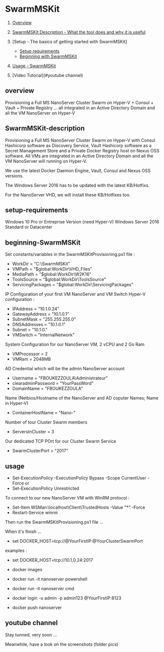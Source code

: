 # SwarmMSKit

1. [Overview](#overview)

2. [SwarmMSKit Description - What the tool does and why it is useful](#SwarmMSKit-description)
3. [Setup - The basics of getting started with SwarmMSKit]
    * [Setup requirements](#setup-requirements)
    * [Beginning with SwarmMSKit](#beginning-SwarmMSKit)
4. [Usage - SwarmMSKit](#usage)
5. [Video Tutorial](#youtube channel)

overview
-----

Provisioning a Full MS NanoServer Cluster Swarm on Hyper-V + Consul + Vault + Private Registry ... all integrated in an Active Directory Domain and all the VM NanoServer on Hyper-V 

SwarmMSKit-description
-----

Provisioning a Full MS NanoServer Cluster Swarm on Hyper-V with Consul Hashicorp software as Discovery Service, Vault Hashicorp software as a Secret Management Store and a Private Docker Registry host on Nexus OSS software.
All VMs are integrated in an Active Directory Domain and all the VM NanoServer will running on Hyper-V.

We use the latest Docker Daemon Engine, Vault, Consul and Nexus OSS versions.
 
The Windows Server 2016 has to be updated with the latest KB/Hotfixs.

For the NanoServer VHD, we will install these KB/Hotfixes too.


setup-requirements
-----

Windows 10 Pro or Entreprise Version (need Hyper-V)
Windows Server 2016 Standard or Datacenter 

beginning-SwarmMSKit
-----

Set constants/variables in the SwarmMSKitProvisioning.ps1 file :

* WorkDir              = "C:\SwarmMSKit"
* VMPath               = "$global:WorkDir\VHD_Files"
* MediaPath            = "$global:WorkDir\W2K16"
* ToolsSource          = "$global:WorkDir\ToolsSource"
* ServicingPackages    = "$global:WorkDir\ServicingPackages"


IP Configuration of your first VM NanoServer and VM Switch Hyper-V configuration :

* IPAddress      = "10.1.0.24"
* GatewayAddress = "10.1.0.1"
* SubnetMask     = "255.255.255.0"
* DNSAddresses   = "10.1.0.1"
* Subnet         = "10.1.0."
* VMSwitch       = "InternalNetwork"

System Configuration for our NanoServer VM, 2 vCPU and 2 Go Ram
* VMProcessor           = 2
* VMRam                 = 2048MB

AD Credential which will be the admin NanoServer account
* Username              = "FBOUKEZZOULA\Administrateur"
* clearadminPassword    = "YourPassWord"
* DomainName            = "FBOUKEZZOULA"

Name (Netbios/Hostname of the NanoServer and AD coputer Names; Name in Hyper-V)

* ContainerHostName = "Nano-"

Number of tour Cluster Swarm members 
* ServersInCluster   = 3

Our dedicated TCP POrt for our Cluster Swarm Service
* SwarmClusterPort = "2017"


usage
-----

* Set-ExecutionPolicy -ExecutionPolicy Bypass -Scope CurrentUser -Force 
or 
* Set-ExecutionPolicy Unrestricted

To connect to our new NanoServer VM with WinRM protocol :

* Set-Item WSMan:\localhost\Client\TrustedHosts -Value "*" -Force
* Restart-Service winrm

Then run the SwarmMSKitProvisioning.ps1 file ...


When it's finish ...

* set DOCKER_HOST=tcp://@YourFirstIP:@YourClusterSwarmPort

examples :

* set DOCKER_HOST=tcp://10.1.0.24:2017

* docker images

* docker run -it nanoserver powershell
* docker run -it nanoserver cmd

* docker login -u admin -p admin123 @YourFirstIP:8123
* docker push nanoserver

youtube channel
-----

Stay tunned, very soon ...

Meanwhile, have a look on the screenshots (folder pics)



















